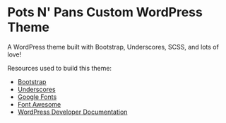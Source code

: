 # Pots N' Pans Custom WordPress Theme

A WordPress theme built with Bootstrap, Underscores, SCSS, and lots of love!

Resources used to build this theme:
- [Bootstrap](https://getbootstrap.com/docs/5.1/getting-started/contents/)
- [Underscores](https://underscores.me/)
- [Google Fonts](https://fonts.google.com/)
- [Font Awesome](https://fontawesome.com/)
- [WordPress Developer Documentation](https://developer.wordpress.org/)
